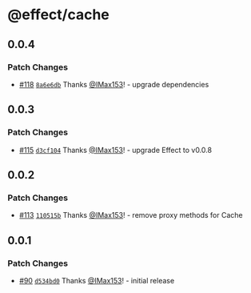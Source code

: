 # @effect/cache

## 0.0.4

### Patch Changes

- [#118](https://github.com/Effect-TS/cache/pull/118) [`8a6e6db`](https://github.com/Effect-TS/cache/commit/8a6e6db5fb88a632cd28a142f3352bc8be736d8a) Thanks [@IMax153](https://github.com/IMax153)! - upgrade dependencies

## 0.0.3

### Patch Changes

- [#115](https://github.com/Effect-TS/cache/pull/115) [`d3cf104`](https://github.com/Effect-TS/cache/commit/d3cf104651cfdd27322dca0ecf30500caaf166ba) Thanks [@IMax153](https://github.com/IMax153)! - upgrade Effect to v0.0.8

## 0.0.2

### Patch Changes

- [#113](https://github.com/Effect-TS/cache/pull/113) [`110515b`](https://github.com/Effect-TS/cache/commit/110515b651a18c3c2622377f700329c1222be924) Thanks [@IMax153](https://github.com/IMax153)! - remove proxy methods for Cache

## 0.0.1

### Patch Changes

- [#90](https://github.com/Effect-TS/cache/pull/90) [`d534bd0`](https://github.com/Effect-TS/cache/commit/d534bd0063272475600b5d629139e84c92c665f9) Thanks [@IMax153](https://github.com/IMax153)! - initial release
